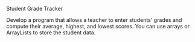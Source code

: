 Student Grade Tracker

Develop a program that allows a teacher to enter
students' grades and compute their average,
highest, and lowest scores. You can use arrays or
ArrayLists to store the student data.
